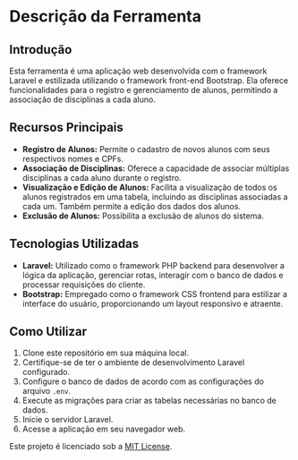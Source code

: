 # Descrição da Ferramenta

## Introdução

Esta ferramenta é uma aplicação web desenvolvida com o framework Laravel e estilizada utilizando o framework front-end Bootstrap. Ela oferece funcionalidades para o registro e gerenciamento de alunos, permitindo a associação de disciplinas a cada aluno.

## Recursos Principais

- **Registro de Alunos:** Permite o cadastro de novos alunos com seus respectivos nomes e CPFs.
- **Associação de Disciplinas:** Oferece a capacidade de associar múltiplas disciplinas a cada aluno durante o registro.
- **Visualização e Edição de Alunos:** Facilita a visualização de todos os alunos registrados em uma tabela, incluindo as disciplinas associadas a cada um. Também permite a edição dos dados dos alunos.
- **Exclusão de Alunos:** Possibilita a exclusão de alunos do sistema.

## Tecnologias Utilizadas

- **Laravel:** Utilizado como o framework PHP backend para desenvolver a lógica da aplicação, gerenciar rotas, interagir com o banco de dados e processar requisições do cliente.
- **Bootstrap:** Empregado como o framework CSS frontend para estilizar a interface do usuário, proporcionando um layout responsivo e atraente.

## Como Utilizar

1. Clone este repositório em sua máquina local.
2. Certifique-se de ter o ambiente de desenvolvimento Laravel configurado.
3. Configure o banco de dados de acordo com as configurações do arquivo `.env`.
4. Execute as migrações para criar as tabelas necessárias no banco de dados.
5. Inicie o servidor Laravel.
6. Acesse a aplicação em seu navegador web.


Este projeto é licenciado sob a [MIT License](LICENSE).

